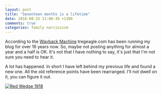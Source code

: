 ```yaml
---
layout: post
title: "Seventeen months is a lifetime"
date: 2016-08-25 21:00:39 +1100
comments: true
categories: family narcissism
---
```


According to the <a href="https://web.archive.org/web/20010217164613/http://www.tregeagle.com/">Wayback Machine</a> tregeagle.com has been running my blog for over 16 years now. So, maybe not posting anything for almost a year and a half is OK. It's not that I have nothing to say, it's just that I'm not sure you need to hear it. 

A lot has happened. In short I have left behind my previous life and found a new one. All the old reference points have been rearranged. I'll not dwell on it, you can figure it out.


<a href="http://microblog.ourcoffs.org.au/conversation/171943"><img alt="Red Wedge 1918" src="images/pictures/redwedge.jpg"></a>




